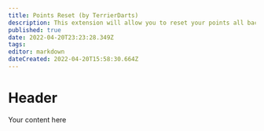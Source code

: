 ```yaml
---
title: Points Reset (by TerrierDarts)
description: This extension will allow you to reset your points all back to zero if you so wish.
published: true
date: 2022-04-20T23:23:28.349Z
tags: 
editor: markdown
dateCreated: 2022-04-20T15:58:30.664Z
---
```


# Header
Your content here